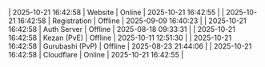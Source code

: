 | 2025-10-21 16:42:58 | Website | Online | 2025-10-21 16:42:55 |
| 2025-10-21 16:42:58 | Registration | Offline | 2025-09-09 16:40:23 |
| 2025-10-21 16:42:58 | Auth Server | Offline | 2025-08-18 09:33:31 |
| 2025-10-21 16:42:58 | Kezan (PvE) | Offline | 2025-10-11 12:51:30 |
| 2025-10-21 16:42:58 | Gurubashi (PvP) | Offline | 2025-08-23 21:44:06 |
| 2025-10-21 16:42:58 | Cloudflare | Online | 2025-10-21 16:42:55 |
